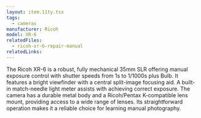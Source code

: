 ```yaml
---
layout: item.11ty.tsx
tags:
  - cameras
manufacturer: Ricoh
model: XR-6
relatedFiles:
  - ricoh-xr-6-repair-manual
relatedLinks:
---
```


The Ricoh XR-6 is a robust, fully mechanical 35mm SLR offering manual exposure control with shutter speeds from 1s to 1/1000s plus Bulb. It features a bright viewfinder with a central split-image focusing aid. A built-in match-needle light meter assists with achieving correct exposure. The camera has a durable metal body and a Ricoh/Pentax K-compatible lens mount, providing access to a wide range of lenses. Its straightforward operation makes it a reliable choice for learning manual photography.
